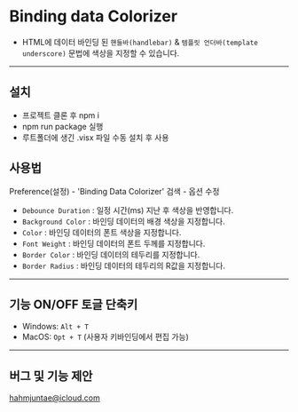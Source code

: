 # Binding data Colorizer

-   HTML에 데이터 바인딩 된 `핸들바(handlebar)` & `템플릿 언더바(template underscore)` 문법에 색상을 지정할 수 있습니다.

---



## 설치

- 프로젝트 클론 후 npm i
- npm run package 실행
- 루트폴더에 생긴 .visx 파일 수동 설치 후 사용

## 사용법

Preference(설정) - 'Binding Data Colorizer' 검색 - 옵션 수정

-   `Debounce Duration` : 일정 시간(ms) 지난 후 색상을 반영합니다.
-   `Background Color` : 바인딩 데이터의 배경 색상을 지정합니다.
-   `Color` : 바인딩 데이터의 폰트 색상을 지정합니다.
-   `Font Weight` : 바인딩 데이터의 폰트 두께를 지정합니다.
-   `Border Color` : 바인딩 데이터의 테두리를 지정합니다.
-   `Border Radius` : 바인딩 데이터의 테두리의 R값을 지정합니다.

---

## 기능 ON/OFF 토글 단축키

-   Windows: `Alt + T`
-   MacOS: `Opt + T`
(사용자 키바인딩에서 편집 가능)

---

## 버그 및 기능 제안

hahmjuntae@icloud.com
